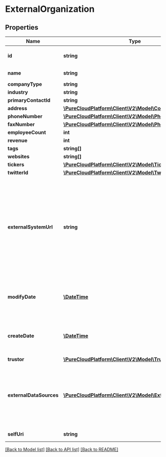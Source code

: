 # ExternalOrganization

## Properties
Name | Type | Description | Notes
------------ | ------------- | ------------- | -------------
**id** | **string** | The globally unique identifier for the object. | [optional] 
**name** | **string** | The name of the company. | 
**companyType** | **string** |  | [optional] 
**industry** | **string** |  | [optional] 
**primaryContactId** | **string** |  | [optional] 
**address** | [**\PureCloudPlatform\Client\V2\Model\ContactAddress**](ContactAddress.md) |  | [optional] 
**phoneNumber** | [**\PureCloudPlatform\Client\V2\Model\PhoneNumber**](PhoneNumber.md) |  | [optional] 
**faxNumber** | [**\PureCloudPlatform\Client\V2\Model\PhoneNumber**](PhoneNumber.md) |  | [optional] 
**employeeCount** | **int** |  | [optional] 
**revenue** | **int** |  | [optional] 
**tags** | **string[]** |  | [optional] 
**websites** | **string[]** |  | [optional] 
**tickers** | [**\PureCloudPlatform\Client\V2\Model\Ticker[]**](Ticker.md) |  | [optional] 
**twitterId** | [**\PureCloudPlatform\Client\V2\Model\TwitterId**](TwitterId.md) |  | [optional] 
**externalSystemUrl** | **string** | A string that identifies an external system-of-record resource that may have more detailed information on the organization. It should be a valid URL (including the http/https protocol, port, and path [if any]). The value is automatically trimmed of any leading and trailing whitespace. | [optional] 
**modifyDate** | [**\DateTime**](\DateTime.md) | Date time is represented as an ISO-8601 string. For example: yyyy-MM-ddTHH:mm:ss.SSSZ | [optional] 
**createDate** | [**\DateTime**](\DateTime.md) | Date time is represented as an ISO-8601 string. For example: yyyy-MM-ddTHH:mm:ss.SSSZ | [optional] 
**trustor** | [**\PureCloudPlatform\Client\V2\Model\Trustor**](Trustor.md) |  | [optional] 
**externalDataSources** | [**\PureCloudPlatform\Client\V2\Model\ExternalDataSource[]**](ExternalDataSource.md) | Links to the sources of data (e.g. one source might be a CRM) that contributed data to this record.  Read-only, and only populated when requested via expand param. | [optional] 
**selfUri** | **string** | The URI for this object | [optional] 

[[Back to Model list]](../README.md#documentation-for-models) [[Back to API list]](../README.md#documentation-for-api-endpoints) [[Back to README]](../README.md)


